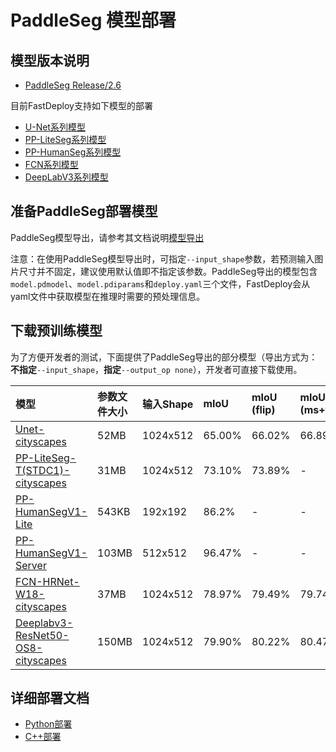 # PaddleSeg 模型部署

## 模型版本说明

- [PaddleSeg Release/2.6](https://github.com/PaddlePaddle/PaddleSeg/tree/release/2.6)

目前FastDeploy支持如下模型的部署 

- [U-Net系列模型](https://github.com/PaddlePaddle/PaddleSeg/blob/release/2.6/configs/unet/README.md)
- [PP-LiteSeg系列模型](https://github.com/PaddlePaddle/PaddleSeg/blob/release/2.6/configs/pp_liteseg/README.md)
- [PP-HumanSeg系列模型](https://github.com/PaddlePaddle/PaddleSeg/blob/release/2.6/contrib/PP-HumanSeg/README.md)
- [FCN系列模型](https://github.com/PaddlePaddle/PaddleSeg/blob/release/2.6/configs/fcn/README.md)
- [DeepLabV3系列模型](https://github.com/PaddlePaddle/PaddleSeg/blob/release/2.6/configs/deeplabv3/README.md)

## 准备PaddleSeg部署模型

PaddleSeg模型导出，请参考其文档说明[模型导出](https://github.com/PaddlePaddle/PaddleSeg/blob/release/2.6/docs/model_export_cn.md)  

注意：在使用PaddleSeg模型导出时，可指定`--input_shape`参数，若预测输入图片尺寸并不固定，建议使用默认值即不指定该参数。PaddleSeg导出的模型包含`model.pdmodel`、`model.pdiparams`和`deploy.yaml`三个文件，FastDeploy会从yaml文件中获取模型在推理时需要的预处理信息。


## 下载预训练模型

为了方便开发者的测试，下面提供了PaddleSeg导出的部分模型（导出方式为：**不指定**`--input_shape`，**指定**`--output_op none`），开发者可直接下载使用。

| 模型                                                               | 参数文件大小    |输入Shape |  mIoU | mIoU (flip) | mIoU (ms+flip) |
|:---------------------------------------------------------------- |:----- |:----- | :----- | :----- | :----- |
| [Unet-cityscapes](https://bj.bcebos.com/paddlehub/fastdeploy/Unet_cityscapes_without_argmax_infer.tgz) | 52MB | 1024x512 | 65.00% | 66.02% | 66.89% |
| [PP-LiteSeg-T(STDC1)-cityscapes](https://bj.bcebos.com/paddlehub/fastdeploy/PP_LiteSeg_T_STDC1_cityscapes_without_argmax_infer.tgz)  | 31MB  | 1024x512 |73.10% | 73.89% | - |
| [PP-HumanSegV1-Lite](https://bj.bcebos.com/paddlehub/fastdeploy/PP_HumanSegV1_Lite_infer.tgz) |  543KB | 192x192 | 86.2% | - | - |
| [PP-HumanSegV1-Server](https://bj.bcebos.com/paddlehub/fastdeploy/PP_HumanSegV1_Server_infer.tgz) |  103MB | 512x512 | 96.47% | - | - |
| [FCN-HRNet-W18-cityscapes](https://bj.bcebos.com/paddlehub/fastdeploy/FCN_HRNet_W18_cityscapes_without_argmax_infer.tgz) |  37MB | 1024x512 | 78.97% | 79.49% | 79.74% |
| [Deeplabv3-ResNet50-OS8-cityscapes](https://bj.bcebos.com/paddlehub/fastdeploy/Deeplabv3_ResNet50_OS8_cityscapes_without_argmax_infer.tgz) |  150MB | 1024x512 | 79.90% | 80.22% | 80.47% |

## 详细部署文档

- [Python部署](python)
- [C++部署](cpp)
